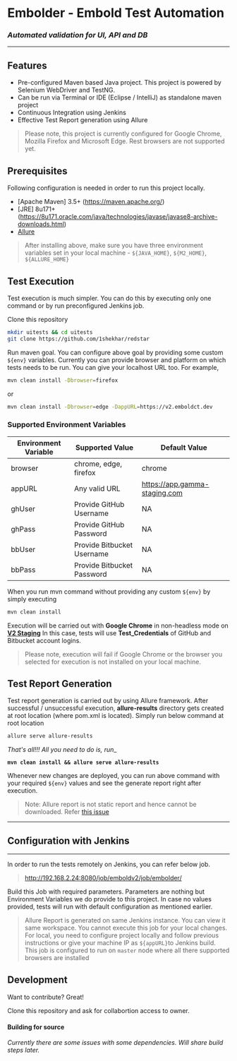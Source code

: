 # Embolder - Embold Test Automation
### _Automated validation for UI, API and DB_
------

## Features

- Pre-configured Maven based Java project. This project is powered by Selenium WebDriver and TestNG.
- Can be run via Terminal or IDE (Eclipse / IntelliJ) as standalone maven project
- Continuous Integration using Jenkins
- Effective Test Report generation using Allure

> Please note, this project is currently configured for Google Chrome, Mozilla Firefox and Microsoft Edge. Rest browsers are not supported yet.

## Prerequisites

Following configuration is needed in order to run this project locally.

- [Apache Maven] 3.5+ (https://maven.apache.org/)
- [JRE] 8u171+(https://8u171.oracle.com/java/technologies/javase/javase8-archive-downloads.html)
- [Allure](https://docs.qameta.io/allure/#_installing_a_commandline)

> After installing above, make sure you have three environment variables set in your local machine - `${JAVA_HOME}`, `${M2_HOME}`, `${ALLURE_HOME}`

## Test Execution
Test execution is much simpler. You can do this by executing only one command or by run preconfigured Jenkins job.

Clone this repository

```sh
mkdir uitests && cd uitests
git clone https://github.com/1shekhar/redstar
```

Run maven goal. You can configure above goal by providing some custom `${env}` variables. Currently you can provide browser and platform on which tests needs to be run. 
You can give your localhost URL too. For example,
```sh
mvn clean install -Dbrowser=firefox
```
or
```sh
mvn clean install -Dbrowser=edge -DappURL=https://v2.emboldct.dev
```
### Supported Environment Variables

| Environment Variable | Supported Value | Default Value |
| ------ | ------ | ------ |
| browser |chrome, edge, firefox | chrome |
| appURL | Any valid URL | https://app.gamma-staging.com |
| ghUser | Provide GitHub Username | NA |
| ghPass | Provide GitHub Password | NA |
| bbUser | Provide Bitbucket Username | NA |
| bbPass | Provide Bitbucket Password | NA |

When you run mvn command without providing any custom `${env}` by simply executing 
```sh
mvn clean install
```
Execution will be carried out with **Google Chrome** in non-headless mode on **[V2 Staging](https://app.gamma-staging.com)** 
In this case, tests will use **Test_Credentials** of GitHub and Bitbucket account logins.
> Please note, execution will fail if Google Chrome or the browser you selected for execution is not installed on your local machine.

## Test Report Generation

Test report generation is carried out by using Allure framework. 
After successful / unsuccessful execution, **allure-results** directory gets created at root location (where pom.xml is located).
Simply run below command at root location
```sh
allure serve allure-results
```
_That's all!!! All you need to do is, run__

**`mvn clean install && allure serve allure-results`**

Whenever new changes are deployed, you can run above command with your required `${env}` values and see the generate report right after execution.


>Note: Allure report is not static report and hence cannot be downloaded. Refer [this issue](https://github.com/allure-framework/allure2/issues/755)

--------------------------------------

## Configuration with Jenkins
--------------------------------------

In order to run the tests remotely on Jenkins, you can refer below job.
> http://192.168.2.24:8080/job/emboldv2/job/embolder/

Build this Job with required parameters. Parameters are nothing but Environment Variables we do provide to this project. In case no values provided, tests will run with default configuration as mentioned earlier.

> Allure Report is generated on same Jenkins instance. You can view it same workspace.
> You cannot execute this job for your local changes. For local, you need to configure project locally and follow previous instructions or give your machine IP as `${appURL}`to Jenkins build.
> This job is configured to run on `master` node where all there supported browsers are installed

## Development

Want to contribute? Great!

Clone this repository and ask for collabortion access to owner.
#### Building for source

_Currently there are some issues with some dependencies. Will share build steps later._
